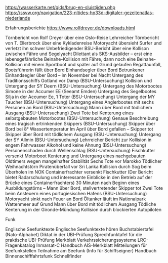 https://wasserkarte.net/gids/brug-en-sluistijden.php
https://ssvw.org/navigation/223-nltides-hp33d-digitaler-gezeitenatlas-niederlande


Erfahrungsberichte
https://www.rolfdreyer.de/downloads.html

Törnbericht von Rolf Dreyer über eine Oslo-Reise
Lehrreicher Törnbericht von T. Ellerbrock über eine Kykladenreise
Motoryacht übersieht Surfer und verletzt ihn schwer
Unbefriedigender BSU-Bericht über eine Kollison zwischen Fähre und Segelyacht
Dilettant als SKS-Ausbilder – erst eine lebensgefährliche Beinahe-Kollision mit Fähre, dann noch eine Beinahe-Kollision mit einem Sportboot und später auf Grund gelaufen
Regattaunfall, Bootsführerin fällt über Bord
Einhandsegler über Bord
Betrunkener Einhandsegler über Bord – im November bei Nacht
Untergang des Traditionsschiffs Gotland vor Damp (BSU-Untersuchung)
Kollision und Untergang der SY Deern (BSU-Untersuchung)
Untergang des Motorbootes Simone in der Accumer EE (Seeamt Emden)
Untergang des Segelbootes Silja in der Accumer Ee, 1 Toter (BSU-Untersuchung)
Untergang der MY Taucher (BSU-Untersuchung)
Untergang eines Anglerbootes mit sechs Personen an Bord (BSU-Untersuchung)
Mann über Bord mit tödlichem Ausgang (BSU-Untersuchung)
Zwei Tote bei Kenterung eines selbstgebauten Motorbootes (BSU-Untersuchung)
Genaue Beschreibung eines tragisch ertrinkenden Skippers (BSU-Untersuchung)
Skipper über Bord bei 8° Wassertemperatur
Im April über Bord gefallen – Skipper tot
Skipper über Bord mit tödlichem Ausgang (BSU-Untersuchung)
Untergang der SY Allmin (BSU-Untersuchung)
Lehrreicher Bericht zur Kollision in engem Fahrwasser
Alkohol und keine Ahnung (BSU-Untersuchung)
Personenschaden durch Wellenschlag (BSU-Untersuchung)
Fischkutter versenkt Motorboot
Kenterung und Untergang eines nachgebauten Oldtimers wegen mangelhafter Stabilität
Sechs Tote vor Marokko
Tödlicher Weihnachtstörn
Piratenüberfall vor Sri Lanka
Kollision durch Sog beim Überholen im NOK
Containerfrachter versenkt Fischkutter (Der Bericht bietet Radarschulung und interessante Einblicke in den Betrieb auf der Brücke eines Containerfrachters)
30 Minuten nach Beginn eines Ausbildungstörns – Mann über Bord, stellvertretender Skipper tot
Zwei Tote beim Ansteuern eines portugiesischen Hafens (BSU-Untersuchung)
Motoryacht sinkt nach Feuer an Bord
Öltanker läuft im Nationalpark Wattenmeer auf Grund
Mann über Bord mit tödlichem Ausgang
Tödliche Kenterung in der Gironde-Mündung
Kollision durch blockierten Autopiloten

Funk

Englische Seefunktexte
Englische Seefunktexte hören
Buchstabiertafel (Nato-Alphabet)
Diktat in der UBI-Prüfung
Sprechfunktafel für die praktische UBI-Prüfung
Merkblatt Verkehrssicherungssysteme
LRC-Fragenkatalog
Inmarsat-C Handbuch
AIS-Merkblatt
Mitteilungen für Seefunkstellen
Teilnahme am Seefunk (Info für Schiffseigner)
Handbuch Binnenschifffahrtsfunk
Schnellfinder